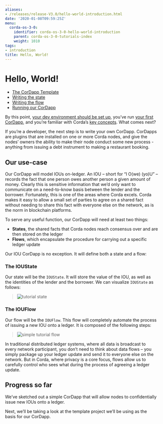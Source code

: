```yaml
---
aliases:
- /releases/release-V3.0/hello-world-introduction.html
date: '2020-01-08T09:59:25Z'
menu:
  corda-os-3-0:
    identifier: corda-os-3-0-hello-world-introduction
    parent: corda-os-3-0-tutorials-index
    weight: 1010
tags:
- introduction
title: Hello, World!
---
```



# Hello, World!



* [The CorDapp Template](hello-world-template.md)
* [Writing the state](hello-world-state.md)
* [Writing the flow](hello-world-flow.md)
* [Running our CorDapp](hello-world-running.md)



By this point, [your dev environment should be set up](getting-set-up.md), you’ve run
[your first CorDapp](tutorial-cordapp.md), and you’re familiar with Corda’s [key concepts](key-concepts.md). What
comes next?

If you’re a developer, the next step is to write your own CorDapp. CorDapps are plugins that are installed on one or
more Corda nodes, and give the nodes’ owners the ability to make their node conduct some new process - anything from
issuing a debt instrument to making a restaurant booking.


## Our use-case

Our CorDapp will model IOUs on-ledger. An IOU – short for “I O(we) (yo)U” – records the fact that one person owes
another person a given amount of money. Clearly this is sensitive information that we’d only want to communicate on
a need-to-know basis between the lender and the borrower. Fortunately, this is one of the areas where Corda excels.
Corda makes it easy to allow a small set of parties to agree on a shared fact without needing to share this fact with
everyone else on the network, as is the norm in blockchain platforms.

To serve any useful function, our CorDapp will need at least two things:


* **States**, the shared facts that Corda nodes reach consensus over and are then stored on the ledger
* **Flows**, which encapsulate the procedure for carrying out a specific ledger update

Our IOU CorDapp is no exception. It will define both a state and a flow:


### The IOUState

Our state will be the `IOUState`. It will store the value of the IOU, as well as the identities of the lender and the
borrower. We can visualize `IOUState` as follows:

> 
> ![tutorial state](/en/images/tutorial-state.png "tutorial state")


### The IOUFlow

Our flow will be the `IOUFlow`. This flow will completely automate the process of issuing a new IOU onto a ledger. It
is composed of the following steps:

> 
> ![simple tutorial flow](/en/images/simple-tutorial-flow.png "simple tutorial flow")

In traditional distributed ledger systems, where all data is broadcast to every network participant, you don’t need to
think about data flows – you simply package up your ledger update and send it to everyone else on the network. But in
Corda, where privacy is a core focus, flows allow us to carefully control who sees what during the process of
agreeing a ledger update.


## Progress so far

We’ve sketched out a simple CorDapp that will allow nodes to confidentially issue new IOUs onto a ledger.

Next, we’ll be taking a look at the template project we’ll be using as the basis for our CorDapp.

